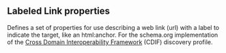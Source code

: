 ## Labeled Link properties

Defines a set of properties for use describing a web link (url) with a label to indicate the target, like an html:anchor. For the schema.org implementation of the [Cross Domain Interoperability Framework](https://cross-domain-interoperability-framework.github.io/cdifbook/metadata/schemaorgimplementation.html#implementation-of-metadata-content-items) (CDIF) discovery profile.